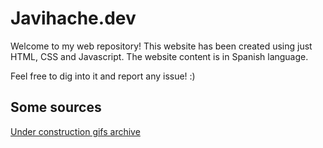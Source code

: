 # Javihache.dev

Welcome to my web repository!
This website has been created using just HTML, CSS and Javascript. The website content is in Spanish language.

Feel free to dig into it and report any issue! :)

## Some sources

[Under construction gifs archive](http://textfiles.com/underconstruction/)
